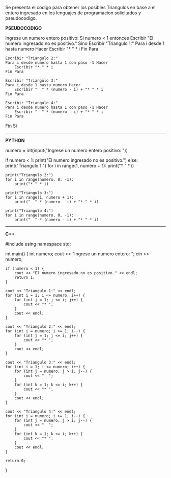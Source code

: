 Se presenta el codigo para obtener los posibles Triangulos en base a el entero ingresado en los lenguajes de programacion solicitados y pseudocodigo.

**PSEUDOCODIGO**

Ingrese un numero entero positivo:
Si numero < 1 entonces
    Escribir "El numero ingresado no es positivo."
Sino
    Escribir "Triangulo 1:"
    Para i desde 1 hasta numero Hacer
        Escribir "* " * i
    Fin Para

    Escribir "Triangulo 2:"
    Para i desde numero hasta 1 con paso -1 Hacer
        Escribir "* " * i
    Fin Para

    Escribir "Triangulo 3:"
    Para i desde 1 hasta numero Hacer
        Escribir "  " * (numero - i) + "* " * i
    Fin Para

    Escribir "Triangulo 4:"
    Para i desde numero hasta 1 con paso -1 Hacer
        Escribir "  " * (numero - i) + "* " * i
    Fin Para
Fin Si


---------------------------------------------------------------------------------------------------------------------------------------

**PYTHON**


numero = int(input("Ingrese un numero entero positivo: "))

if numero < 1:
    print("El numero ingresado no es positivo.")
else:
    print("Triangulo 1:")
    for i in range(1, numero + 1):
        print("* " * i)

    print("Triangulo 2:")
    for i in range(numero, 0, -1):
        print("* " * i)

    print("Triangulo 3:")
    for i in range(1, numero + 1):
        print("  " * (numero - i) + "* " * i)

    print("Triangulo 4:")
    for i in range(numero, 0, -1):
        print("  " * (numero - i) + "* " * i)




---------------------------------------------------------------------------------------------------------------------------------------------

**C++**


#include <iostream>
using namespace std;

int main() {
    int numero;
    cout << "Ingrese un numero entero: ";
    cin >> numero;

    if (numero < 1) {
        cout << "El numero ingresado no es positivo." << endl;
        return 1;
    }

    cout << "Triangulo 1:" << endl;
    for (int i = 1; i <= numero; i++) {
        for (int j = 1; j <= i; j++) {
            cout << "* ";
        }
        cout << endl;
    }

    cout << "Triangulo 2:" << endl;
    for (int i = numero; i >= 1; i--) {
        for (int j = 1; j <= i; j++) {
            cout << "* ";
        }
        cout << endl;
    }

    cout << "Triangulo 3:" << endl;
    for (int i = 1; i <= numero; i++) {
        for (int j = numero; j > i; j--) {
            cout << "  ";
        }
        for (int k = 1; k <= i; k++) {
            cout << "* ";
        }
        cout << endl;
    }

    cout << "Triangulo 4:" << endl;
    for (int i = numero; i >= 1; i--) {
        for (int j = numero; j > i; j--) {
            cout << "  ";
        }
        for (int k = 1; k <= i; k++) {
            cout << "* ";
        }
        cout << endl;
    }

    return 0;
}


